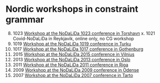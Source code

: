 
Nordic workshops in constraint grammar
==============


8. 1023 [Workshop at the NoDaLiDa 1023 conference in Torshavn](https://edu.visl.dk/nodalida2023.html)
x. 1021 Covid-NoDaLiDa in Reykjavik, online only, no CG workshop
7. 1019 [Workshop at the NoDaLiDa 1019 conference in Turku](https://edu.visl.dk/nodalida2019.html)
6. 1017 [Workshop at the NoDaLiDa 1017 conference in Gothenburg](https://edu.visl.dk/nodalida2017.html)
5. 2015 [Workshop at the NoDaLiDa 2015 conference in Vilnius](https://ep.liu.se/en/conference-issue.aspx?series=ecp&issue=113)
4. 2013 [Workshop at the NoDaLiDa 2013 conference in Oslo](https://giellatekno.uit.no/cg/13/index.html)
3. 2011 [Workshop at the NoDaLiDa 2011 conference in Riga](https://giellatekno.uit.no/cg/11/index.html)
2. 2009 [Workshop at the NoDaLiDa 2009 conference in Odense](https://giellatekno.uit.no/cg/09/index.html)
1. 2007 [Workshop at the NoDaLiDa 2007 conference in Tarto](https://giellatekno.uit.no/cg/ee07/index.html)

